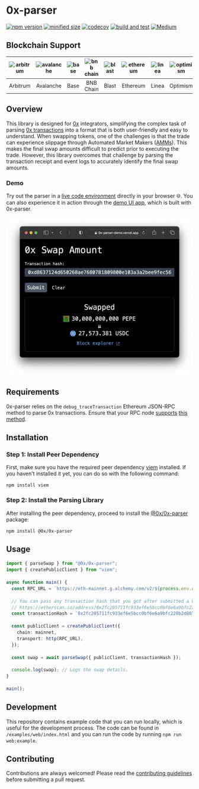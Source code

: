 # 0x-parser

[![npm version](https://img.shields.io/npm/v/@0x/0x-parser.svg?logo=npm)](https://www.npmjs.com/package/@0x/0x-parser)
[![minified size](https://img.shields.io/bundlephobia/min/@0x/0x-parser)](https://bundlephobia.com/package/@0x/0x-parser)
[![codecov](https://codecov.io/gh/0xproject/0x-parser/branch/main/graph/badge.svg?token=OnNsoc2OrF)](https://codecov.io/gh/0xproject/0x-parser)
[![build and test](https://github.com/0xproject/0x-parser/actions/workflows/test.yml/badge.svg)](https://github.com/0xproject/0x-parser/actions/workflows/test.yml)
[![Medium](https://img.shields.io/badge/Medium-12100E?style=for-the-badge&logo=medium&logoColor=white&style=flat-square)](https://medium.com/@henballs/0x-parser-parsing-dex-transactions-9f9a6579d489)

## Blockchain Support

| <img alt="arbitrum" src="https://raw.githubusercontent.com/rainbow-me/assets/master/blockchains/arbitrum/info/logo.png" width="23"/> | <img alt="avalanche" src="https://raw.githubusercontent.com/rainbow-me/assets/master/blockchains/avalanchec/info/logo.png" width="20"/> | <img alt="base" src="https://raw.githubusercontent.com/rainbow-me/assets/master/blockchains/base/info/logo.png" width="20"/> | <img alt="bnb chain" src="https://raw.githubusercontent.com/rainbow-me/assets/master/blockchains/binance/info/logo.png" width="21"/> | <img alt="blast" src="https://raw.githubusercontent.com/rainbow-me/assets/master/blockchains/blast/info/logo.png" width="22"/> | <img alt="ethereum" src="https://raw.githubusercontent.com/rainbow-me/assets/master/blockchains/ethereum/info/logo.png" width="21"/> | <img alt="linea" src="https://raw.githubusercontent.com/rainbow-me/assets/master/blockchains/linea/info/logo.png" width="22"/> | <img alt="optimism" src="https://raw.githubusercontent.com/rainbow-me/assets/master/blockchains/optimism/info/logo.png" width="22"/> | <img alt="polygon" src="https://raw.githubusercontent.com/rainbow-me/assets/master/blockchains/polygon/info/logo.png" width="22"/> | <img alt="scroll" src="https://raw.githubusercontent.com/rainbow-me/assets/master/blockchains/scroll/info/logo.png" width="22"/> |
| :----------------------------------------------------------------------------------------------------------------------------------: | :-------------------------------------------------------------------------------------------------------------------------------------: | :--------------------------------------------------------------------------------------------------------------------------: | :----------------------------------------------------------------------------------------------------------------------------------: | :----------------------------------------------------------------------------------------------------------------------------: | :----------------------------------------------------------------------------------------------------------------------------------: | :----------------------------------------------------------------------------------------------------------------------------: | :----------------------------------------------------------------------------------------------------------------------------------: | :--------------------------------------------------------------------------------------------------------------------------------: | :------------------------------------------------------------------------------------------------------------------------------: |
|                                                               Arbitrum                                                               |                                                                Avalanche                                                                |                                                             Base                                                             |                                                              BNB Chain                                                               |                                                             Blast                                                              |                                                               Ethereum                                                               |                                                             Linea                                                              |                                                               Optimism                                                               |                                                              Polygon                                                               |                                                              Scroll                                                              |

## Overview

This library is designed for [0x](https://0x.org/docs/introduction/introduction-to-0x) integrators, simplifying the complex task of parsing [0x transactions](https://0x.org/docs/next/introduction/introduction-to-0x#the-0x-ecosystem) into a format that is both user-friendly and easy to understand. When swapping tokens, one of the challenges is that the trade can experience slippage through Automated Market Makers ([AMMs](https://0x.org/post/what-is-an-automated-market-maker-amm)). This makes the final swap amounts difficult to predict prior to executing the trade. However, this library overcomes that challenge by parsing the transaction receipt and event logs to accurately identify the final swap amounts.

### Demo

Try out the parser in a [live code environment](https://codesandbox.io/p/sandbox/0x-parser-node-js-demo-3wpfhc?file=/index.js:13,1) directly in your browser 🌐. You can also experience it in action through the [demo UI app](https://0x-parser-demo.vercel.app), which is built with 0x-parser.

<p align="center">
  <img src="https://raw.githubusercontent.com/hzhu/yo/main/react-demo.png" alt="Screenshot of demo app using 0x-parser" width="650"/>
</p>

## Requirements

0x-parser relies on the `debug_traceTransaction` Ethereum JSON-RPC method to parse 0x transactions. Ensure that your RPC node [supports](https://docs.alchemy.com/reference/debug-tracetransaction) [this](https://www.quicknode.com/docs/ethereum/debug_traceTransaction) [method](https://docs.infura.io/api/networks/linea/json-rpc-methods/debug/debug_tracetransaction).

## Installation

### Step 1: Install Peer Dependency

First, make sure you have the required peer dependency [viem](https://viem.sh) installed. If you haven't installed it yet, you can do so with the following command:

```
npm install viem
```

### Step 2: Install the Parsing Library

After installing the peer dependency, proceed to install the [@0x/0x-parser](https://www.npmjs.com/package/@0x/0x-parser) package:

```
npm install @0x/0x-parser
```

## Usage

```typescript
import { parseSwap } from "@0x/0x-parser";
import { createPublicClient } from "viem";

async function main() {
  const RPC_URL = `https://eth-mainnet.g.alchemy.com/v2/${process.env.ALCHEMY_API_KEY}`;

  // You can pass any transaction hash that you got after submitted a 0x transaction:
  // https://etherscan.io/address/0x2fc205711fc933ef6e5bcc0bf6e6a9bfc220b2d8073aea4f41305882f485669d
  const transactionHash = `0x2fc205711fc933ef6e5bcc0bf6e6a9bfc220b2d8073aea4f41305882f485669d`;

  const publicClient = createPublicClient({
    chain: mainnet,
    transport: http(RPC_URL),
  });

  const swap = await parseSwap({ publicClient, transactionHash });

  console.log(swap); // Logs the swap details.
}

main();
```

## Development

This repository contains example code that you can run locally, which is useful for the development process. The code can be found in `/examples/web/index.html` and you can run the code by running `npm run web:example`.

## Contributing

Contributions are always welcomed! Please read the [contributing guidelines](./.github/.CONTRIBUTING.md) before submitting a pull request.

